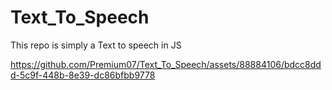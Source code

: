 # Text_To_Speech
This repo is simply a Text to speech in JS

https://github.com/Premium07/Text_To_Speech/assets/88884106/bdcc8ddd-5c9f-448b-8e39-dc86bfbb9778
